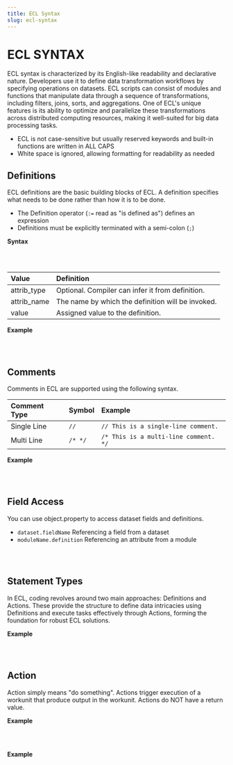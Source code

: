 ```yaml
---
title: ECL Syntax
slug: ecl-syntax
---
```


# ECL SYNTAX

ECL syntax is characterized by its English-like readability and declarative nature. Developers use it to define data transformation workflows by specifying operations on datasets. ECL scripts can consist of modules and functions that manipulate data through a sequence of transformations, including filters, joins, sorts, and aggregations. One of ECL's unique features is its ability to optimize and parallelize these transformations across distributed computing resources, making it well-suited for big data processing tasks. 

- ECL is not case-sensitive but usually reserved keywords and built-in functions are written in ALL CAPS
- White space is ignored, allowing formatting for readability as needed

## Definitions

ECL definitions are the basic building blocks of ECL. A definition specifies what needs to be done rather than how it is to be done.

- The Definition operator (`:=` read as "is defined as") defines an expression
- Definitions must be explicitly terminated with a semi-colon (`;`)

**Syntax**
<pre>
    <EclCode 
    code="[attrib_type] attrib_name := value">
    </EclCode>
</pre>

| Value | Definition |
| :- | :- |
| attrib_type | Optional. Compiler can infer it from definition. |
| attrib_name | The name by which the definition will be invoked. |
| value | Assigned value to the definition. |

**Example**
<pre>
    <EclCode
    code="// attrib_name Val1 is defined and value 12 is assigned to it
    Val1 := 12;

    // attrib_name Val2 is defined and value 65 is assigned to it
    Val2 := 65;

    // attrib_name Result is defined and the summation of Val1 and Val2 is assigned to it
    Result := Val1 + Val2;">
    </EclCode>
</pre>


## Comments

Comments in ECL are supported using the following syntax.

| Comment Type | Symbol | Example |
| :- | :- | :- |
| Single Line | `//` | `// This is a single-line comment.` |
| Multi Line | `/* */` | `/* This is a multi-line comment. */` |

**Example**
<pre>
    <EclCode 
    code="// This is a single-line comment.

    /*  This
        is
        a
        multi-line
        comment.
    */">
    </EclCode>
</pre>

## Field Access

You can use object.property to access dataset fields and definitions.

- `dataset.fieldName` Referencing a field from a dataset
- `moduleName.definition` Referencing an attribute from a module

<pre>
    <EclCode
    code="MyDataset.FieldName;
    MyModule.ExportedValue;">
    </EclCode>
</pre>

## Statement Types

In ECL, coding revolves around two main approaches: Definitions and Actions. These provide the structure to define data intricacies using Definitions and execute tasks effectively through Actions, forming the foundation for robust ECL solutions.

**Example**
<pre>
    <EclCode
    id = "IntroExp_1"
    tryMe="IntroExp_1"
    code="/* Actions vs Definitions */

    // Definitions
    STRING Def1 := 'Concatenating two Definitions ';
    STRING Def2 := 'and performing an OUTPUT Action.';

    // Action: String Concatenation
    Def1 + Def2;

    // Definitions
    Val1 := 12;
    Val2 := 50;
    SomeResult := Val1 + Val2;

    // Action: Print Result
    SomeResult;">
    </EclCode>
</pre>

## Action

Action simply means "do something". Actions trigger execution of a workunit that produce output in the workunit. Actions do NOT have a return value.

**Example**
<pre>
    <EclCode 
    code="// Action
    OUTPUT('This is an Action.');

    // Action
    SUM(1,2);">
    </EclCode>
</pre>

**Example**
<pre>
    <EclCode
    id="IntroExp_2"
    tryMe="IntroExp_2"
    code="/* Actions vs Definitions */

    // Defining an attribute
    str := 'Hello Word';

    // Performing an OUTPUT Action
    OUTPUT(str, NAMED('My_First_Program'));

    // Defining an Action
    NumOne := MAX(1,2,5,6);

    // Performing an OUTPUT Action
    OUTPUT(NumOne, NAMED('ActionThis'));

    // Simple Actions
    'My first ECL code';
    1 + 4 + 5;
    2 * 3;">
    </EclCode>
</pre>
